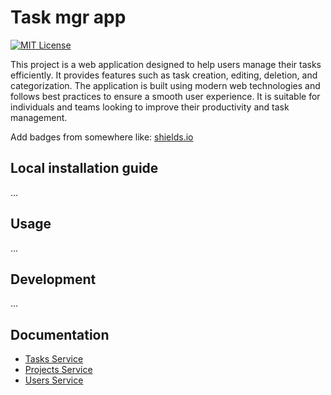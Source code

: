 
# Task mgr app
[![MIT License](https://img.shields.io/badge/License-MIT-green.svg)](https://choosealicense.com/licenses/mit/)

This project is a web application designed to help users manage their tasks efficiently. It provides features such as task creation, editing, deletion, and categorization. The application is built using modern web technologies and follows best practices to ensure a smooth user experience. It is suitable for individuals and teams looking to improve their productivity and task management.

Add badges from somewhere like: [shields.io](https://shields.io/)

## Local installation guide
...

## Usage
...

## Development
...

## Documentation
- [Tasks Service](./services/tasks/README.md)
- [Projects Service](./services/projects/README.md)
- [Users Service](./services/users/README.md)
